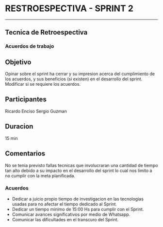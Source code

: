 
# RESTROESPECTIVA - SPRINT 2
***

## Tecnica de Retroespectiva

### Acuerdos de trabajo

## Objetivo

Opinar sobre el sprint ha cerrar y su impresion acerca del cumplimiento de los acuerdos,
y sus beneficios (si existen) en el desarrollo del sprint. Modificar si se requiere los 
acuerdos.

## Participantes

Ricardo Enciso
Sergio Guzman

## Duracion

15 min

## Comentarios

No se tenia previsto fallas tecnicas que involucraran una cantidad de tiempo tan alto debido a su impacto en el desarrollo del sprint lo cual nos limito a no cumplir con la meta planificada.

### Acuerdos

- Dedicar a juicio propio tiempo de investigacion  en las tecnologias usadas para no afectar el tiempo dedicado al Sprint. 
- Dedicar un tiempo minimo de 15:00 Hs para cumplir con el Sprint. 
- Comunicar avances significativos por medio de Whatsapp.
- Comunicar las dificultades en el transcuro del Sprint. 
 



